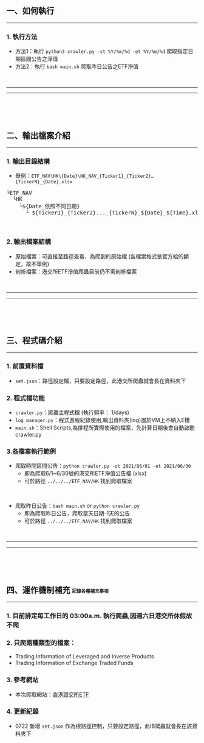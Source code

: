 ## 一、如何執行
<hr>

### 1. 執行方法
- 方法1：執行 `python3 crawler.py -st %Y/%m/%d -et %Y/%m/%d` 爬取指定日期區間公告之淨值
- 方法2：執行 `bash main.sh` 爬取昨日公告之ETF淨值

<br>
<hr>
<hr>
<br>
<br>
<br>

## 二、輸出檔案介紹
<hr>

###  1. 輸出目錄結構
- 舉例：`ETF_NAV\HK\{Date}\HK_NAV_{Ticker1}_{Ticker2}…{TickerN}_{Date}.xlsx`

<pre>
└ETF_NAV
  └HK
    └${Date_依照不同日期}
      └ ${Ticker1}_{Ticker2}..._{TickerN}_${Date}_${Time}.xlsx
   

</pre>

### 2. 輸出檔案結構

- 原始檔案：可直接至路徑查看，為爬到的原始檔 (各檔案格式依官方給的額定，故不舉例)
- 剖析檔案：港交所ETF淨值爬蟲目前仍不需剖析檔案

<br>
<hr>
<hr>
<br>
<br>
<br>

## 三、程式碼介紹
<hr>

### 1. 前置資料檔
- `set.json`：路徑設定檔，只要設定路徑，此港交所爬蟲就會長在資料夾下

### 2. 程式檔功能
- `crawler.py`：爬蟲主程式檔 (執行頻率： 1/days)
- `log_manager.py`：程式進程紀錄使用,輸出資料夾(log)置於VM上不納入E槽
- `main.sh`：Shell Scripts,為排程所實際使用的檔案，先計算日期後會自動啟動crawler.py

### 3.各檔案執行範例

- 爬取時間區間公告：`python crawler.py -st 2021/06/01 -et 2021/06/30`
  - 即為爬取6/1~6/30號的港交所ETF淨值公告檔 (xlsx)
  - 可於路徑 `../../../ETF_NAV/HK` 找到爬取檔案

<br>

- 爬取昨日公告：`bash main.sh`  or `python crawler.py`
  - 即為爬取昨日公告，爬取當天日期-1天的公告
  - 可於路徑 `../../../ETF_NAV/HK` 找到爬取檔案

<br>
<hr>
<hr>
<br>
<br>
<br>

## 四、運作機制補充 <span style="font-size:12px"> 記錄各種補充事項 </span>
<hr>

### 1. 目前排定每工作日的 03:00a.m. 執行爬蟲,因週六日港交所休假故不爬
### 2. 只爬兩種類型的檔案：
  - Trading Information of Leveraged and Inverse Products
  - Trading Information of Exchange Traded Funds
​​      

### 3. 參考網站

- 本次爬取網站：<a href="https://www1.hkexnews.hk/search/titlesearch.xhtml?lang=en">香港證交所ETF</a>

### 4. 更新紀錄
- 0722 新增 `set.json` 作為根路徑控制，只要設定路徑，此IB爬蟲就會長在該資料夾下
